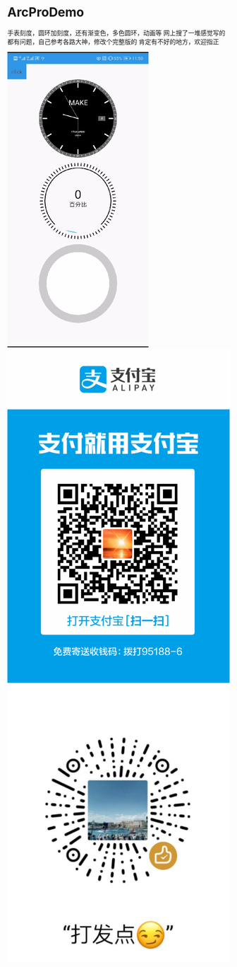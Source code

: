 # ArcProDemo
手表刻度，圆环加刻度，还有渐变色，多色圆环，动画等
网上搜了一堆感觉写的都有问题，自己参考各路大神，修改个完整版的
肯定有不好的地方，欢迎指正

![image](https://github.com/xinnian25/ArcProDemo/blob/master/images/xiao.gif)
![image](https://github.com/xinnian25/ArcProDemo/blob/master/images/zhifu.png)
![image](https://github.com/xinnian25/ArcProDemo/blob/master/images/wx.png)
